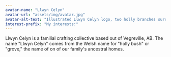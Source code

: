 ```yaml
---
avatar-name: "Llwyn Celyn"
avatar-url: "assets/img/avatar.jpg"
avatar-alt-text: "Illustrated Llwyn Celyn logo, two holly branches surrounf the words Llwyn Celyn on a circular paper background. Another set of holly leaves and three berries sits to the right of the lettering."
interest-prefix: "My interests:"
---
```


Llwyn Celyn is a familial crafting collective based out of Vegreville, AB. The name "Llwyn Celyn" comes from the Welsh name for "holly bush" or "grove," the name of on of our family's ancestral homes.
